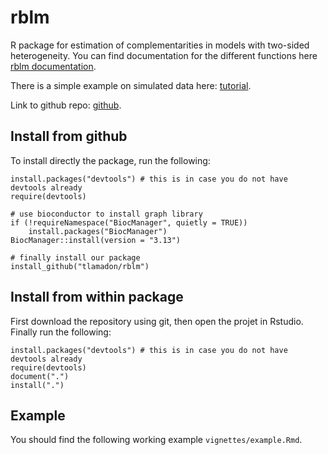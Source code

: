 # rblm

R package for estimation of complementarities in models with two-sided heterogeneity. You can find documentation for the different functions here [rblm documentation](https://tlamadon.github.io/rblm/index.html).

There is a simple example on simulated data here: [tutorial](https://tlamadon.github.io/rblm/articles/example.html).

Link to github repo: [github](https://github.com/tlamadon/rblm).

## Install from github

To install directly the package, run the following:

    install.packages("devtools") # this is in case you do not have devtools already
    require(devtools)
    
    # use bioconductor to install graph library
    if (!requireNamespace("BiocManager", quietly = TRUE))
        install.packages("BiocManager")
    BiocManager::install(version = "3.13")
    
    # finally install our package
    install_github("tlamadon/rblm")
    
## Install from within package
    
First download the repository using git, then open the projet in Rstudio. Finally run the following:    
    
    install.packages("devtools") # this is in case you do not have devtools already
    require(devtools)
    document(".")
    install(".")
    
## Example

You should find the following working example `vignettes/example.Rmd`.
    
